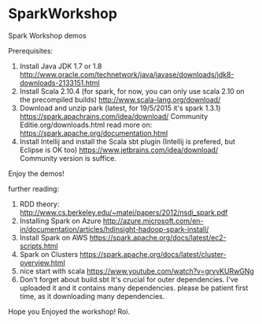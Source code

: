 # SparkWorkshop
Spark Workshop demos 

Prerequisites:
  1. Install Java JDK 1.7 or 1.8
    http://www.oracle.com/technetwork/java/javase/downloads/jdk8-downloads-2133151.html
  2. Install Scala 2.10.4 (for spark, for now, you can only use scala 2.10 on the precompiled builds)
    http://www.scala-lang.org/download/
  3. Download and unzip park (latest, for 19/5/2015 it's spark 1.3.1) 
     https://spark.apachrains.com/idea/download/
     Community Editie.org/downloads.html
     read more on: https://spark.apache.org/documentation.html
  4. Install Intellij and install the Scala sbt plugin (Intellij is prefered, but Eclipse is OK too)
     https://www.jetbrains.com/idea/download/
     Community version is suffice.
     
     
Enjoy the demos!

further reading:
  1. RDD theory:
    http://www.cs.berkeley.edu/~matei/papers/2012/nsdi_spark.pdf
  2. Installing Spark on Azure
    http://azure.microsoft.com/en-in/documentation/articles/hdinsight-hadoop-spark-install/
  3. Install Spark on AWS
    https://spark.apache.org/docs/latest/ec2-scripts.html
  4. Spark on Clusters
    https://spark.apache.org/docs/latest/cluster-overview.html
  5. nice start with scala
     https://www.youtube.com/watch?v=grvvKURwGNg
  6. Don't forget about build.sbt 
     It's crucial for outer dependencies.
     I've uploaded it and it contains many dependencies.
     please be patient first time, as it downloading many dependencies.
     
     
Hope you Enjoyed the workshop!
Roi.
  
